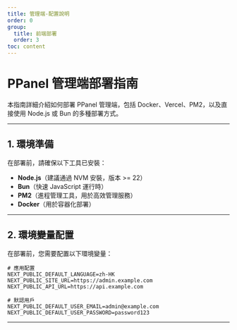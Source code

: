 ```yaml
---
title: 管理端-配置說明
order: 0
group: 
  title: 前端部署
  order: 3
toc: content
---
```


# **PPanel 管理端部署指南**

本指南詳細介紹如何部署 PPanel 管理端，包括 Docker、Vercel、PM2，以及直接使用 Node.js 或 Bun 的多種部署方式。

---

## **1. 環境準備**

在部署前，請確保以下工具已安裝：

- **Node.js**（建議通過 NVM 安裝，版本 >= 22）
- **Bun**（快速 JavaScript 運行時）
- **PM2**（進程管理工具，用於高效管理服務）
- **Docker**（用於容器化部署）

---

## **2. 環境變量配置**

在部署前，您需要配置以下環境變量：

```env
# 應用配置
NEXT_PUBLIC_DEFAULT_LANGUAGE=zh-HK
NEXT_PUBLIC_SITE_URL=https://admin.example.com
NEXT_PUBLIC_API_URL=https://api.example.com

# 默認用戶
NEXT_PUBLIC_DEFAULT_USER_EMAIL=admin@example.com
NEXT_PUBLIC_DEFAULT_USER_PASSWORD=password123
```

---


